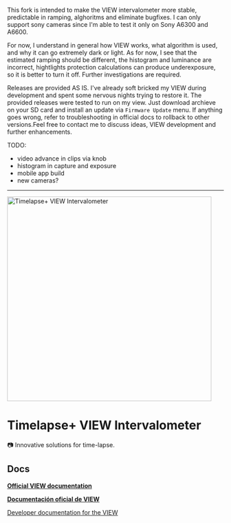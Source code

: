 This fork is intended to make the VIEW intervalometer more stable, predictable in ramping, alghoritms and eliminate bugfixes. I can only support sony cameras since I'm able to test it only on Sony A6300 and A6600.

For now, I understand in general how VIEW works, what algorithm is used, and why it can go extremely dark or light. As for now, I see that the estimated ramping should be different, the histogram and luminance are incorrect, hightlights protection calculations can produce underexposure, so it is better to turn it off. Further investigations are required.

Releases are provided AS IS. I've already soft bricked my VIEW during development and spent some nervous nights trying to restore it. The provided releases were tested to run on my view. Just download archieve on your SD card and install an update via `Firmware Update` menu. If anything goes wrong, refer to troubleshooting in official docs to rollback to other versions.Feel free to contact me to discuss ideas, VIEW development and further enhancements.

TODO:
* video advance in clips via knob
* histogram in capture and exposure
* mobile app build
* new cameras?

------------------------------------------
<img alt="Timelapse+ VIEW Intervalometer" src="https://static1.squarespace.com/static/5318bacfe4b03ba2018b9945/5318bdcce4b04f773bfbb207/585c56295016e19f2cbefd4a/1482446382681/284A7536.jpg?format=475w" width="475">

# Timelapse+ VIEW Intervalometer

📷 Innovative solutions for time-lapse.

## Docs

**[Official VIEW documentation](http://docs.view.tl/)**

**[Documentación oficial de VIEW](http://es.view.tl/)**

[Developer documentation for the VIEW](DEVELOPER.md)
